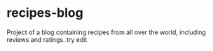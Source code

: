 # recipes-blog
Project of a blog containing recipes from all over the world, including reviews and ratings.
try edit
